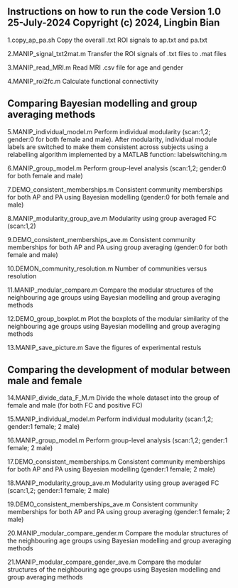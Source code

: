 Instructions on how to run the code
Version 1.0
25-July-2024
Copyright (c) 2024, Lingbin Bian
-------------------------------------------------------------------------------------------------------------------------
1.copy_ap_pa.sh   Copy the overall .txt ROI signals to ap.txt and pa.txt

2.MANIP_signal_txt2mat.m   Transfer the ROI signals of .txt files to .mat files

3.MANIP_read_MRI.m   Read MRI .csv file for age and gender

4.MANIP_roi2fc.m    Calculate functional connectivity

Comparing Bayesian modelling and group averaging methods
-------------------------------------------------------------------------------------------------------------------------
5.MANIP_individual_model.m   Perform individual modularity (scan:1,2; gender:0 for both female and male). After modularity, individual module labels are switched to make them consistent across subjects using a relabelling algorithm implemented by a MATLAB function: labelswitching.m

6.MANIP_group_model.m Perform   group-level analysis (scan:1,2; gender:0 for both female and male)

7.DEMO_consistent_memberships.m   Consistent community memberships for both AP and PA using Bayesian modelling (gender:0 for both female and male)

8.MANIP_modularity_group_ave.m   Modularity using group averaged FC (scan:1,2)

9.DEMO_consistent_memberships_ave.m   Consistent community memberships for both AP and PA using group averaging (gender:0 for both female and male)

10.DEMON_community_resolution.m   Number of communities versus resolution

11.MANIP_modular_compare.m   Compare the modular structures of the neighbouring age groups using Bayesian modelling and group averaging methods

12.DEMO_group_boxplot.m   Plot the boxplots of the modular similarity of the neighbouring age groups using Bayesian modelling and group averaging methods

13.MANIP_save_picture.m   Save the figures of experimental restuls

Comparing the development of modular between male and female
-------------------------------------------------------------------------------------------------------------------------
14.MANIP_divide_data_F_M.m Divide the whole dataset into the group of female and male (for both FC and positive FC)

15.MANIP_individual_model.m   Perform individual modularity (scan:1,2; gender:1 female; 2 male)

16.MANIP_group_model.m Perform   group-level analysis (scan:1,2; gender:1 female; 2 male)

17.DEMO_consistent_memberships.m   Consistent community memberships for both AP and PA using Bayesian modelling (gender:1 female; 2 male)

18.MANIP_modularity_group_ave.m   Modularity using group averaged FC (scan:1,2; gender:1 female; 2 male)

19.DEMO_consistent_memberships_ave.m   Consistent community memberships for both AP and PA using group averaging (gender:1 female; 2 male)

20.MANIP_modular_compare_gender.m   Compare the modular structures of the neighbouring age groups using Bayesian modelling and group averaging methods

21.MANIP_modular_compare_gender_ave.m   Compare the modular structures of the neighbouring age groups using Bayesian modelling and group averaging methods
